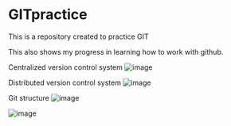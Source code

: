 # GITpractice

This is a repository created to practice GIT

This also shows my progress in learning how to work with github.

Centralized version control system
![image](https://github.com/lexyco87/GITpractice/assets/145125126/2a85c1a1-618b-4fe7-83c3-b812d2db6f67)

Distributed version control system
![image](https://github.com/lexyco87/GITpractice/assets/145125126/2eb2fb3f-1733-4e66-a371-5d3101ad3ba8)

Git structure
![image](https://github.com/lexyco87/GITpractice/assets/145125126/fc0b76ad-27e2-4de1-ba53-84f622a7612f)

![image](https://github.com/lexyco87/GITpractice/assets/145125126/a74e873e-b789-499e-8a1f-da6c6dbab51f)




